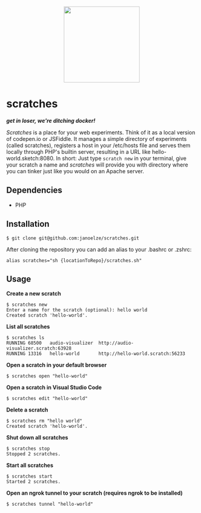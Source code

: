 <p align="center">
  <br>
  <img width="200" src="https://i.imgur.com/6G8vLej.png" />
  <br>
</p>

# scratches

*__get in loser, we're ditching docker!__*

_Scratches_ is a place for your web experiments. Think of it as a local version of codepen.io or JSFiddle. It manages a simple directory of experiments (called scratches), registers a host in your /etc/hosts file and serves them locally through PHP's builtin server, resulting in a URL like hello-world.sketch:8080. In short: Just type `scratch new` in your terminal, give your scratch a name and _scratches_ will provide you with directory where you can tinker just like you would on an Apache server.

## Dependencies

* PHP

## Installation

```
$ git clone git@github.com:janoelze/scratches.git
```

After cloning the repository you can add an alias to your .bashrc or .zshrc:

```
alias scratches="sh {locationToRepo}/scratches.sh"
```

## Usage

__Create a new scratch__
```
$ scratches new
Enter a name for the scratch (optional): hello world
Created scratch 'hello-world'.
```

__List all scratches__
```
$ scratches ls
RUNNING	68500	audio-visualizer  http://audio-visualizer.scratch:63928
RUNNING	13316	hello-world       http://hello-world.scratch:56233
```

__Open a scratch in your default browser__
```
$ scratches open "hello-world"
```

__Open a scratch in Visual Studio Code__
```
$ scratches edit "hello-world"
```

__Delete a scratch__
```
$ scratches rm "hello world"
Created scratch 'hello-world'.
```

__Shut down all scratches__
```
$ scratches stop
Stopped 2 scratches.
```

__Start all scratches__
```
$ scratches start
Started 2 scratches.
```
__Open an ngrok tunnel to your scratch (requires ngrok to be installed)__
```
$ scratches tunnel "hello-world"
```
